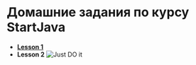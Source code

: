 # __Домашние задания по курсу StartJava__
- [__Lesson 1__](https://github.com/sm22ms/startjava/tree/master/Lesson_1)
- __Lesson 2__
![Just DO it](https://drive.google.com/uc?id=1CZDGuZxRVUZkWKVjiknES0cAH2ogsrf8)

